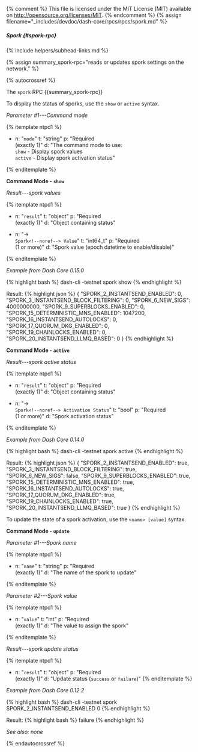 {% comment %}
This file is licensed under the MIT License (MIT) available on
http://opensource.org/licenses/MIT.
{% endcomment %}
{% assign filename="_includes/devdoc/dash-core/rpcs/rpcs/spork.md" %}

##### Spork {#spork-rpc}
{% include helpers/subhead-links.md %}

<!-- __ -->

{% assign summary_spork-rpc="reads or updates spork settings on the network." %}

{% autocrossref %}

The `spork` RPC {{summary_spork-rpc}}

To display the status of sporks, use the `show` or `active` syntax.

*Parameter #1---Command mode*

{% itemplate ntpd1 %}
- n: "`mode`"
  t: "string"
  p: "Required<br>(exactly 1)"
  d: "The command mode to use:<br>`show` - Display spork values<br>`active` - Display spork activation status"

{% enditemplate %}

**Command Mode - `show`**

*Result---spork values*

{% itemplate ntpd1 %}
- n: "`result`"
  t: "object"
  p: "Required<br>(exactly 1)"
  d: "Object containing status"

- n: "→<br>`Spork<!--noref--> Value`"
  t: "int64_t"
  p: "Required<br>(1 or more)"
  d: "Spork value (epoch datetime to enable/disable)"

{% enditemplate %}

*Example from Dash Core 0.15.0*

{% highlight bash %}
dash-cli -testnet spork show
{% endhighlight %}

Result:
{% highlight json %}
{
  "SPORK_2_INSTANTSEND_ENABLED": 0,
  "SPORK_3_INSTANTSEND_BLOCK_FILTERING": 0,
  "SPORK_6_NEW_SIGS": 4000000000,
  "SPORK_9_SUPERBLOCKS_ENABLED": 0,
  "SPORK_15_DETERMINISTIC_MNS_ENABLED": 1047200,
  "SPORK_16_INSTANTSEND_AUTOLOCKS": 0,
  "SPORK_17_QUORUM_DKG_ENABLED": 0,
  "SPORK_19_CHAINLOCKS_ENABLED": 0,
  "SPORK_20_INSTANTSEND_LLMQ_BASED": 0
}
{% endhighlight %}

**Command Mode - `active`**

*Result---spork active status*

{% itemplate ntpd1 %}
- n: "`result`"
  t: "object"
  p: "Required<br>(exactly 1)"
  d: "Object containing status"

- n: "→<br>`Spork<!--noref--> Activation Status`"
  t: "bool"
  p: "Required<br>(1 or more)"
  d: "Spork activation status"

{% enditemplate %}

*Example from Dash Core 0.14.0*

{% highlight bash %}
dash-cli -testnet spork active
{% endhighlight %}

Result:
{% highlight json %}
{
  "SPORK_2_INSTANTSEND_ENABLED": true,
  "SPORK_3_INSTANTSEND_BLOCK_FILTERING": true,
  "SPORK_6_NEW_SIGS": false,
  "SPORK_9_SUPERBLOCKS_ENABLED": true,
  "SPORK_15_DETERMINISTIC_MNS_ENABLED": true,
  "SPORK_16_INSTANTSEND_AUTOLOCKS": true,
  "SPORK_17_QUORUM_DKG_ENABLED": true,
  "SPORK_19_CHAINLOCKS_ENABLED": true,
  "SPORK_20_INSTANTSEND_LLMQ_BASED": true
}
{% endhighlight %}


To update the state of a spork activation, use the `<name> [value]` syntax.

**Command Mode - `update`**

*Parameter #1---Spork name*

{% itemplate ntpd1 %}
- n: "`name`"
  t: "string"
  p: "Required<br>(exactly 1)"
  d: "The name of the spork to update"

{% enditemplate %}

*Parameter #2---Spork value*

{% itemplate ntpd1 %}
- n: "`value`"
  t: "int"
  p: "Required<br>(exactly 1)"
  d: "The value to assign the spork"

{% enditemplate %}

*Result---spork update status*

{% itemplate ntpd1 %}
- n: "`result`"
  t: "object"
  p: "Required<br>(exactly 1)"
  d: "Update status (`success` or `failure`)"
{% enditemplate %}

*Example from Dash Core 0.12.2*

{% highlight bash %}
dash-cli -testnet spork SPORK_2_INSTANTSEND_ENABLED 0
{% endhighlight %}

Result:
{% highlight bash %}
failure
{% endhighlight %}

*See also: none*

{% endautocrossref %}
